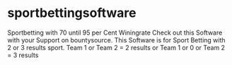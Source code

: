 # sportbettingsoftware
Sportbetting with 70 until 95 per Cent Winingrate
Check out this Software with your Support on bountysource.
This Software is for Sport Betting with 2 or 3 results sport.
Team 1 or Team 2 = 2 results or Team 1 or 0 or Team 2 = 3 results
